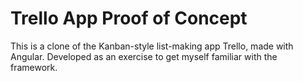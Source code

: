 # Trello App Proof of Concept

This is a clone of the Kanban-style list-making app Trello, made with Angular. Developed as an exercise to get myself familiar with the framework.